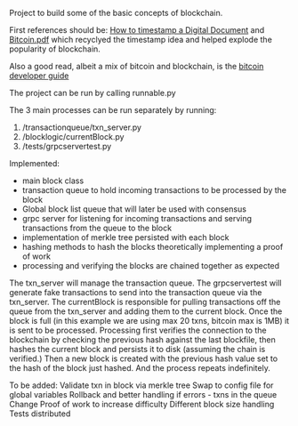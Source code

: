 Project to build some of the basic concepts of blockchain.

First references should be:
<a href="https://link.springer.com/article/10.1007/BF00196791">How to timestamp a Digital Document</a>
and
<a href="https://bitcoin.org/bitcoin.pdf">Bitcoin.pdf</a>
which recyclyed the timestamp idea and helped explode the popularity of blockchain.

Also a good read, albeit a mix of bitcoin and blockchain, is the <a href="https://bitcoin.org/en/developer-guide#block-chain">bitcoin developer guide</a>

The project can be run by calling runnable.py 

The 3 main processes can be run separately by running:
1. /transactionqueue/txn_server.py
2. /blocklogic/currentBlock.py
3. /tests/grpcservertest.py

Implemented:
<ul><li>main block class</li>
<li>transaction queue to hold incoming transactions to be processed by the block</li>
<li>Global block list queue that will later be used with consensus
<li>grpc server for listening for incoming transactions and serving transactions from the queue to the block</li>
<li>implementation of merkle tree persisted with each block</li>
<li>hashing methods to hash the blocks theoretically implementing a proof of work</li>
<li>processing and verifying the blocks are chained together as expected</li>

</ul>

The txn_server will manage the transaction queue.  The grpcservertest will generate fake transactions to send into the transaction queue via the txn_server.  The currentBlock is responsible for pulling transactions off the queue from the txn_server and adding them to the current block.  Once the block is full (in this example we are using max 20 txns, bitcoin max is 1MB) it is sent to be processed.  Processing first verifies the connection to the blockchain by checking the previous hash against the last blockfile, then hashes the current block and persists it to disk (assuming the chain is verified.)  Then a new block is created with the previous hash value set to the hash of the block just hashed.  And the process repeats indefinitely.

To be added:
Validate txn in block via merkle tree
Swap to config file for global variables
Rollback and better handling if errors - txns in the queue
Change Proof of work to increase difficulty
Different block size handling
Tests 
distributed